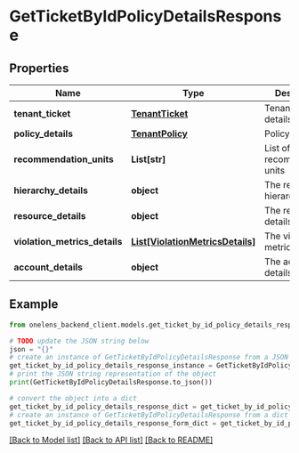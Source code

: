 # GetTicketByIdPolicyDetailsResponse


## Properties

Name | Type | Description | Notes
------------ | ------------- | ------------- | -------------
**tenant_ticket** | [**TenantTicket**](TenantTicket.md) | Tenant ticket details | 
**policy_details** | [**TenantPolicy**](TenantPolicy.md) | Policy details | 
**recommendation_units** | **List[str]** | List of recommendation units | 
**hierarchy_details** | **object** | The resource hierarchy details | 
**resource_details** | **object** | The resource details | 
**violation_metrics_details** | [**List[ViolationMetricsDetails]**](ViolationMetricsDetails.md) | The violation metrics details | 
**account_details** | **object** | The account details | 

## Example

```python
from onelens_backend_client.models.get_ticket_by_id_policy_details_response import GetTicketByIdPolicyDetailsResponse

# TODO update the JSON string below
json = "{}"
# create an instance of GetTicketByIdPolicyDetailsResponse from a JSON string
get_ticket_by_id_policy_details_response_instance = GetTicketByIdPolicyDetailsResponse.from_json(json)
# print the JSON string representation of the object
print(GetTicketByIdPolicyDetailsResponse.to_json())

# convert the object into a dict
get_ticket_by_id_policy_details_response_dict = get_ticket_by_id_policy_details_response_instance.to_dict()
# create an instance of GetTicketByIdPolicyDetailsResponse from a dict
get_ticket_by_id_policy_details_response_form_dict = get_ticket_by_id_policy_details_response.from_dict(get_ticket_by_id_policy_details_response_dict)
```
[[Back to Model list]](../README.md#documentation-for-models) [[Back to API list]](../README.md#documentation-for-api-endpoints) [[Back to README]](../README.md)


